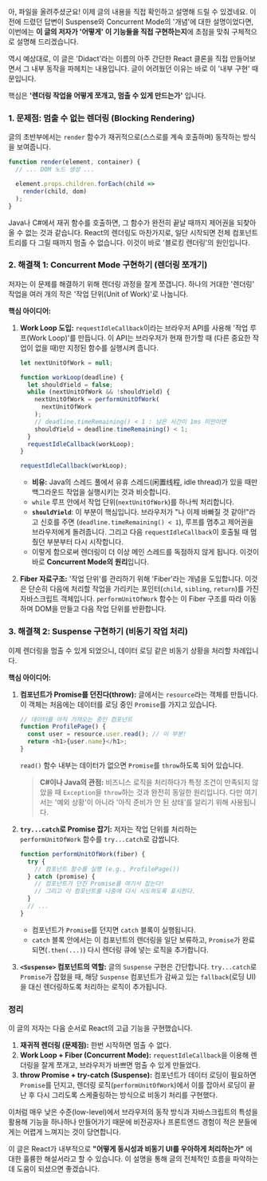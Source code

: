 아, 파일을 올려주셨군요\! 이제 글의 내용을 직접 확인하고 설명해 드릴 수 있겠네요. 이전에 드렸던 답변이 Suspense와 Concurrent Mode의 '개념'에 대한 설명이었다면, 이번에는 **이 글의 저자가 '어떻게' 이 기능들을 직접 구현하는지**에 초점을 맞춰 구체적으로 설명해 드리겠습니다.

역시 예상대로, 이 글은 'Didact'라는 이름의 아주 간단한 React 클론을 직접 만들어보면서 그 내부 동작을 파헤치는 내용입니다. 글이 어려웠던 이유는 바로 이 '내부 구현' 때문입니다.

핵심은 **'렌더링 작업을 어떻게 쪼개고, 멈출 수 있게 만드는가'** 입니다.

### 1\. 문제점: 멈출 수 없는 렌더링 (Blocking Rendering)

글의 초반부에서는 `render` 함수가 재귀적으로(스스로를 계속 호출하며) 동작하는 방식을 보여줍니다.

```javascript
function render(element, container) {
  // ... DOM 노드 생성 ...

  element.props.children.forEach(child =>
    render(child, dom)
  );
}
```

Java나 C\#에서 재귀 함수를 호출하면, 그 함수가 완전히 끝날 때까지 제어권을 되찾아올 수 없는 것과 같습니다. React의 렌더링도 마찬가지로, 일단 시작되면 전체 컴포넌트 트리를 다 그릴 때까지 멈출 수 없습니다. 이것이 바로 '블로킹 렌더링'의 원인입니다.

### 2\. 해결책 1: Concurrent Mode 구현하기 (렌더링 쪼개기)

저자는 이 문제를 해결하기 위해 렌더링 과정을 잘게 쪼갭니다. 하나의 거대한 '렌더링' 작업을 여러 개의 작은 '작업 단위(Unit of Work)'로 나눕니다.

**핵심 아이디어:**

1.  **Work Loop 도입:** `requestIdleCallback`이라는 브라우저 API를 사용해 '작업 루프(Work Loop)'를 만듭니다. 이 API는 브라우저가 현재 한가할 때 (다른 중요한 작업이 없을 때)만 지정된 함수를 실행시켜 줍니다.

    ```javascript
    let nextUnitOfWork = null;

    function workLoop(deadline) {
      let shouldYield = false;
      while (nextUnitOfWork && !shouldYield) {
        nextUnitOfWork = performUnitOfWork(
          nextUnitOfWork
        );
        // deadline.timeRemaining() < 1 : 남은 시간이 1ms 미만이면
        shouldYield = deadline.timeRemaining() < 1;
      }
      requestIdleCallback(workLoop);
    }

    requestIdleCallback(workLoop);
    ```

      * **비유:** Java의 스레드 풀에서 유휴 스레드(闲置线程, idle thread)가 있을 때만 백그라운드 작업을 실행시키는 것과 비슷합니다.
      * `while` 루프 안에서 작업 단위(`nextUnitOfWork`)를 하나씩 처리합니다.
      * **`shouldYield`**: 이 부분이 핵심입니다. 브라우저가 "나 이제 바빠질 것 같아\!"라고 신호를 주면 (`deadline.timeRemaining() < 1`), 루프를 멈추고 제어권을 브라우저에게 돌려줍니다. 그리고 다음 `requestIdleCallback`이 호출될 때 멈췄던 부분부터 다시 시작합니다.
      * 이렇게 함으로써 렌더링이 더 이상 메인 스레드를 독점하지 않게 됩니다. 이것이 바로 **Concurrent Mode의 원리**입니다.

2.  **Fiber 자료구조:** '작업 단위'를 관리하기 위해 'Fiber'라는 개념을 도입합니다. 이것은 단순히 다음에 처리할 작업을 가리키는 포인터(`child`, `sibling`, `return`)를 가진 자바스크립트 객체입니다. `performUnitOfWork` 함수는 이 Fiber 구조를 따라 이동하며 DOM을 만들고 다음 작업 단위를 반환합니다.

### 3\. 해결책 2: Suspense 구현하기 (비동기 작업 처리)

이제 렌더링을 멈출 수 있게 되었으니, 데이터 로딩 같은 비동기 상황을 처리할 차례입니다.

**핵심 아이디어:**

1.  **컴포넌트가 Promise를 던진다(throw):**
    글에서는 `resource`라는 객체를 만듭니다. 이 객체는 처음에는 데이터를 로딩 중인 `Promise`를 가지고 있습니다.

    ```javascript
    // 데이터를 아직 가져오는 중인 컴포넌트
    function ProfilePage() {
      const user = resource.user.read(); // 이 부분!
      return <h1>{user.name}</h1>;
    }
    ```

    `read()` 함수 내부는 데이터가 없으면 `Promise`를 `throw`하도록 되어 있습니다.

    > **C\#이나 Java의 관점:** 비즈니스 로직을 처리하다가 특정 조건이 만족되지 않았을 때 `Exception`을 `throw`하는 것과 완전히 동일한 원리입니다. 다만 여기서는 '예외 상황'이 아니라 '아직 준비가 안 된 상태'를 알리기 위해 사용됩니다.

2.  **`try...catch`로 Promise 잡기:**
    저자는 작업 단위를 처리하는 `performUnitOfWork` 함수를 `try...catch`로 감쌉니다.

    ```javascript
    function performUnitOfWork(fiber) {
      try {
        // 컴포넌트 함수를 실행 (e.g., ProfilePage())
      } catch (promise) {
        // 컴포넌트가 던진 Promise를 여기서 잡는다!
        // 그리고 이 컴포넌트를 나중에 다시 시도하도록 표시한다.
      }
      // ...
    }
    ```

      * 컴포넌트가 `Promise`를 던지면 `catch` 블록이 실행됩니다.
      * `catch` 블록 안에서는 이 컴포넌트의 렌더링을 일단 보류하고, `Promise`가 완료되면(`.then(...)`) 다시 렌더링 큐에 넣는 로직을 추가합니다.

3.  **`<Suspense>` 컴포넌트의 역할:**
    글의 `Suspense` 구현은 간단합니다. `try...catch`로 `Promise`가 잡혔을 때, 해당 `Suspense` 컴포넌트가 감싸고 있는 `fallback`(로딩 UI)을 대신 렌더링하도록 처리하는 로직이 추가됩니다.

### 정리

이 글의 저자는 다음 순서로 React의 고급 기능을 구현했습니다.

1.  **재귀적 렌더링 (문제점):** 한번 시작하면 멈출 수 없다.
2.  **Work Loop + Fiber (Concurrent Mode):** `requestIdleCallback`을 이용해 렌더링을 잘게 쪼개고, 브라우저가 바쁘면 멈출 수 있게 만들었다.
3.  **throw Promise + try-catch (Suspense):** 컴포넌트가 데이터 로딩이 필요하면 `Promise`를 던지고, 렌더링 로직(`performUnitOfWork`)에서 이를 잡아서 로딩이 끝난 후 다시 그리도록 스케줄링하는 방식으로 비동기 처리를 구현했다.

이처럼 매우 낮은 수준(low-level)에서 브라우저의 동작 방식과 자바스크립트의 특성을 활용해 기능을 하나하나 만들어가기 때문에 비전공자나 프론트엔드 경험이 적은 분들에게는 어렵게 느껴지는 것이 당연합니다.

이 글은 React가 내부적으로 **"어떻게 동시성과 비동기 UI를 우아하게 처리하는가"** 에 대한 훌륭한 해설서라고 할 수 있습니다. 이 설명을 통해 글의 전체적인 흐름을 파악하는 데 도움이 되셨으면 좋겠습니다.